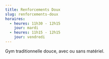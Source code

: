```yaml
---
title: Renforcements Doux
slug: renforcements-doux
horaires:
  - heures: 11h30 - 12h15
    jour: mardi
  - heures: 11h15 - 12h15
    jour: vendredi
---
```

Gym traditionnelle douce, avec ou sans matériel.

